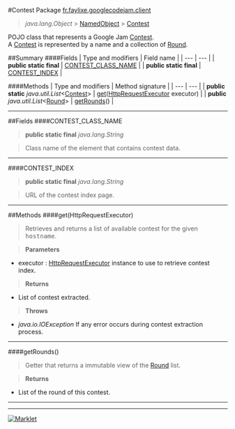 #Contest
Package [fr.faylixe.googlecodejam.client](README.md)<br>

> *java.lang.Object* > [NamedObject](common/NamedObject.md) > [Contest](Contest.md)

POJO class that represents a Google Jam [Contest](Contest.md).<br/>
 A [Contest](Contest.md) is represented by a name and a
 collection of [Round](Round.md).

##Summary
####Fields
| Type and modifiers | Field name |
| --- | --- |
| **public static final** | [CONTEST_CLASS_NAME](#contest_class_name) |
| **public static final** | [CONTEST_INDEX](#contest_index) |

####Methods
| Type and modifiers | Method signature |
| --- | --- |
| **public static** *java.util.List*<[Contest](Contest.md)> | [get](#gethttprequestexecutor)([HttpRequestExecutor](executor/HttpRequestExecutor.md) executor) |
| **public** *java.util.List*<[Round](Round.md)> | [getRounds](#getrounds)() |

---


##Fields
####CONTEST_CLASS_NAME
> **public static final** *java.lang.String*

> Class name of the element that contains contest data.

---

####CONTEST_INDEX
> **public static final** *java.lang.String*

> URL of the contest index page.

---


##Methods
####get(HttpRequestExecutor)
> Retrieves and returns a list of available
 contest for the given <tt>hostname</tt>.

> **Parameters**
* executor : [HttpRequestExecutor](executor/HttpRequestExecutor.md) instance to use to retrieve contest index.

> **Returns**
* List of contest extracted.

> **Throws**
* *java.io.IOException* If any error occurs during contest extraction process.


---

####getRounds()
> Getter that returns a immutable view
 of the [Round](Round.md) list.

> **Returns**
* List of the round of this contest.


---

---

[![Marklet](https://img.shields.io/badge/Generated%20by-Marklet-green.svg)](https://github.com/Faylixe/marklet)